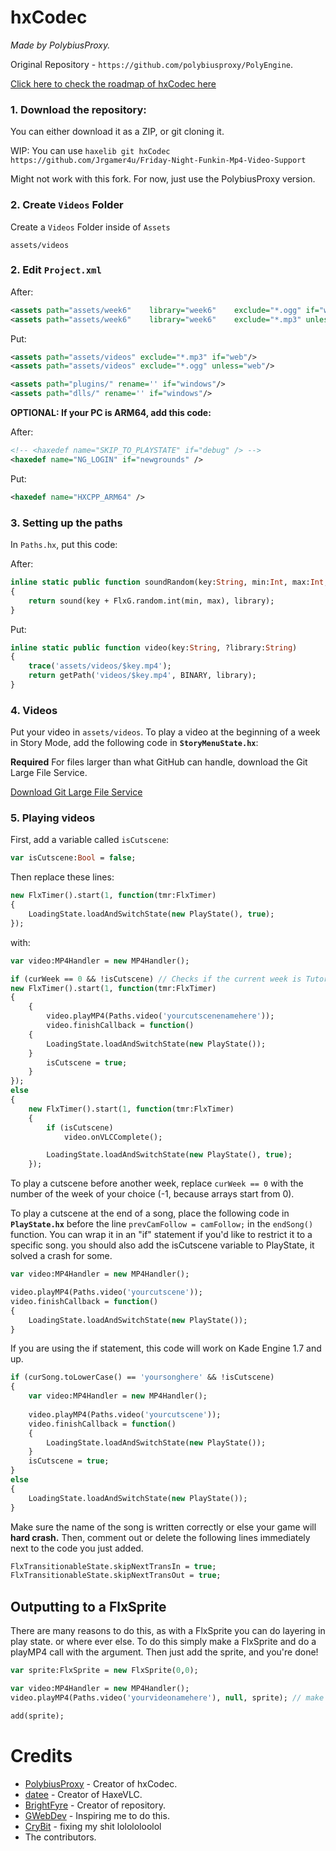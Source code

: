 # hxCodec

*Made by PolybiusProxy.*

Original Repository - `https://github.com/polybiusproxy/PolyEngine`.

[Click here to check the roadmap of hxCodec here](https://github.com/brightfyregit/Friday-Night-Funkin-Mp4-Video-Support/projects/1)
  
### 1. Download the repository:
You can either download it as a ZIP,
or git cloning it.

WIP: You can use `haxelib git hxCodec https://github.com/Jrgamer4u/Friday-Night-Funkin-Mp4-Video-Support`

Might not work with this fork. For now, just use the PolybiusProxy version.

### 2. Create `Videos` Folder

Create a `Videos` Folder inside of `Assets`

```
assets/videos
```

### 2. Edit `Project.xml`

After:

```xml
<assets path="assets/week6"    library="week6"    exclude="*.ogg" if="web"/>
<assets path="assets/week6"    library="week6"    exclude="*.mp3" unless="web"/>
```

Put:

```xml
<assets path="assets/videos" exclude="*.mp3" if="web"/>
<assets path="assets/videos" exclude="*.ogg" unless="web"/>

<assets path="plugins/" rename='' if="windows"/>
<assets path="dlls/" rename='' if="windows"/>
```

**OPTIONAL: If your PC is ARM64, add this code:**

After:

```xml
<!-- <haxedef name="SKIP_TO_PLAYSTATE" if="debug" /> -->
<haxedef name="NG_LOGIN" if="newgrounds" />
```

Put:

```xml
<haxedef name="HXCPP_ARM64" />
```

### 3. Setting up the paths

In `Paths.hx`, put this code:

After:
```haxe	
inline static public function soundRandom(key:String, min:Int, max:Int, ?library:String)
{
	return sound(key + FlxG.random.int(min, max), library);
}
```

Put:
```haxe
inline static public function video(key:String, ?library:String)
{
	trace('assets/videos/$key.mp4');
	return getPath('videos/$key.mp4', BINARY, library);
}
```

### 4. Videos

Put your video in `assets/videos`.
To play a video at the beginning of a week in Story Mode, add the following code in **`StoryMenuState.hx`**:

**Required** For files larger than what GitHub can handle, download the Git Large File Service.

[Download Git Large File Service](https://git-lfs.github.com/)

### 5. Playing videos

First, add a variable called `isCutscene`:

```haxe
var isCutscene:Bool = false;
```

Then replace these lines:

```haxe 
new FlxTimer().start(1, function(tmr:FlxTimer)
{
	LoadingState.loadAndSwitchState(new PlayState(), true);
});
```

with:

```haxe
var video:MP4Handler = new MP4Handler();

if (curWeek == 0 && !isCutscene) // Checks if the current week is Tutorial.
new FlxTimer().start(1, function(tmr:FlxTimer)
{
	{
		video.playMP4(Paths.video('yourcutscenenamehere'));
		video.finishCallback = function()
	{
		LoadingState.loadAndSwitchState(new PlayState());
	}
   	 	isCutscene = true;
	}
});
else
{
    new FlxTimer().start(1, function(tmr:FlxTimer)
    {
        if (isCutscene)
            video.onVLCComplete();

        LoadingState.loadAndSwitchState(new PlayState(), true);
    });
```

To play a cutscene before another week, replace `curWeek == 0` with the number of the week of your choice (-1, because arrays start from 0).

To play a cutscene at the end of a song, place the following code in **`PlayState.hx`** before the line `prevCamFollow = camFollow;` in the `endSong()` function. You can wrap it in an "if" statement if you'd like to restrict it to a specific song.
you should also add the isCutscene variable to PlayState, it solved a crash for some.

```haxe
var video:MP4Handler = new MP4Handler();

video.playMP4(Paths.video('yourcutscene'));
video.finishCallback = function()
{
	LoadingState.loadAndSwitchState(new PlayState());
}
```
If you are using the if statement, this code will work on Kade Engine 1.7 and up.
```haxe
if (curSong.toLowerCase() == 'yoursonghere' && !isCutscene)
{	
	var video:MP4Handler = new MP4Handler();
	
	video.playMP4(Paths.video('yourcutscene'));
	video.finishCallback = function()
	{
		LoadingState.loadAndSwitchState(new PlayState());
	}
	isCutscene = true;
}
else
{
	LoadingState.loadAndSwitchState(new PlayState());
}

```
<!-- You may have noticed a "clean()" function under the LoadingState state switch call, where the other LoadingState is and my solution to that is to not add it as it makes things unstable and crash other bugs, so dont add it. -->

Make sure the name of the song is written correctly or else your game will **hard crash.**
Then, comment out or delete the following lines immediately next to the code you just added.

```haxe
FlxTransitionableState.skipNextTransIn = true;
FlxTransitionableState.skipNextTransOut = true;
```

## Outputting to a FlxSprite

There are many reasons to do this, as with a FlxSprite you can do layering in play state. or where ever else.
To do this simply make a FlxSprite and do a playMP4 call with the argument. Then just add the sprite, and you're done!

```haxe
var sprite:FlxSprite = new FlxSprite(0,0);

var video:MP4Handler = new MP4Handler();
video.playMP4(Paths.video('yourvideonamehere'), null, sprite); // make the transition null so it doesn't take you out of this state

add(sprite);
```

# Credits

- [PolybiusProxy](https://github.com/polybiusproxy) - Creator of hxCodec.
- [datee]() - Creator of HaxeVLC.
- [BrightFyre](https://github.com/brightfyregit) - Creator of repository.
- [GWebDev](https://github.com/GrowtopiaFli) - Inspiring me to do this.
- [CryBit](https://github.com/CryBitDev) - fixing my shit lolololoolol
- The contributors.
